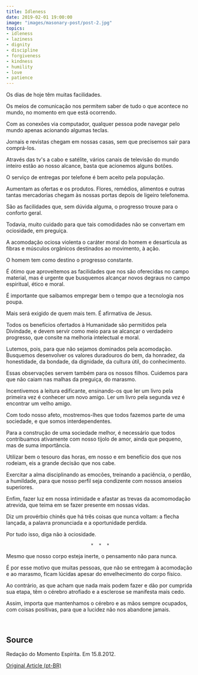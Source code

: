 ```yaml
---
title: Idleness
date: 2019-02-01 19:00:00
image: "images/masonary-post/post-2.jpg"
topics: 
- idleness
- laziness
- dignity
- discipline
- forgiveness
- kindness
- humility
- love
- patience
---
```


Os dias de hoje têm muitas facilidades.

Os meios de comunicação nos permitem saber de tudo o que acontece no mundo, no
momento em que está ocorrendo.

Com as conexões via computador, qualquer pessoa pode navegar pelo mundo apenas
acionando algumas teclas.

Jornais e revistas chegam em nossas casas, sem que precisemos sair para
comprá-los.

Através das tv's a cabo e satélite, vários canais de televisão do mundo inteiro
estão ao nosso alcance, basta que acionemos alguns botões.

O serviço de entregas por telefone é bem aceito pela população.

Aumentam as ofertas e os produtos. Flores, remédios, alimentos e outras tantas
mercadorias chegam às nossas portas depois de ligeiro telefonema.

São as facilidades que, sem dúvida alguma, o progresso trouxe para o conforto
geral.

Todavia, muito cuidado para que tais comodidades não se convertam em
ociosidade, em preguiça.

A acomodação ociosa violenta o caráter moral do homem e desarticula as fibras e
músculos orgânicos destinados ao movimento, à ação.

O homem tem como destino o progresso constante.

É ótimo que aproveitemos as facilidades que nos são oferecidas no campo
material, mas é urgente que busquemos alcançar novos degraus no campo
espiritual, ético e moral.

É importante que saibamos empregar bem o tempo que a tecnologia nos poupa.

Mais será exigido de quem mais tem. É afirmativa de Jesus.

Todos os benefícios ofertados à Humanidade são permitidos pela Divindade, e
devem servir como meio para se alcançar o verdadeiro progresso, que consite na
melhoria intelectual e moral.

Lutemos, pois, para que não sejamos dominados pela acomodação. Busquemos
desenvolver os valores duradouros do bem, da honradez, da honestidade, da
bondade, da dignidade, da cultura útil, do conhecimento.

Essas observações servem também para os nossos filhos. Cuidemos para que não
caiam nas malhas da preguiça, do marasmo.

Incentivemos a leitura edificante, ensinando-os que ler um livro pela primeira
vez é conhecer um novo amigo. Ler um livro pela segunda vez é encontrar um
velho amigo.

Com todo nosso afeto, mostremos-lhes que todos fazemos parte de uma sociedade,
e que somos interdependentes.

Para a construção de uma sociedade melhor, é necessário que todos contribuamos
ativamente com nosso tijolo de amor, ainda que pequeno, mas de suma
importância.

Utilizar bem o tesouro das horas, em nosso e em benefício dos que nos rodeiam,
eis a grande decisão que nos cabe.

Exercitar a alma disciplinando as emocões, treinando a paciência, o perdão, a
humildade, para que nosso perfil seja condizente com nossos anseios superiores.

Enfim, fazer luz em nossa intimidade e afastar as trevas da acomomodação
atrevida, que teima em se fazer presente em nossas vidas.

Diz um provérbio chinês que há três coisas que nunca voltam: a flecha lançada,
a palavra pronunciada e a oportunidade perdida.

Por tudo isso, diga não à ociosidade.

                                    *  *  *

Mesmo que nosso corpo esteja inerte, o pensamento não para nunca.

É por esse motivo que muitas pessoas, que não se entregam à acomodação e ao
marasmo, ficam lúcidas apesar do envelhecimento do corpo físico.

Ao contrário, as que acham que nada mais podem fazer e dão por cumprida sua
etapa, têm o cérebro atrofiado e a esclerose se manifesta mais cedo.

Assim, importa que mantenhamos o cérebro e as mãos sempre ocupados, com coisas
positivas, para que a lucidez não nos abandone jamais.

 

## Source
Redação do Momento Espírita.
Em 15.8.2012.



[Original Article (pt-BR)](http://www.momento.com.br/pt/ler_texto.php?id=3539)
